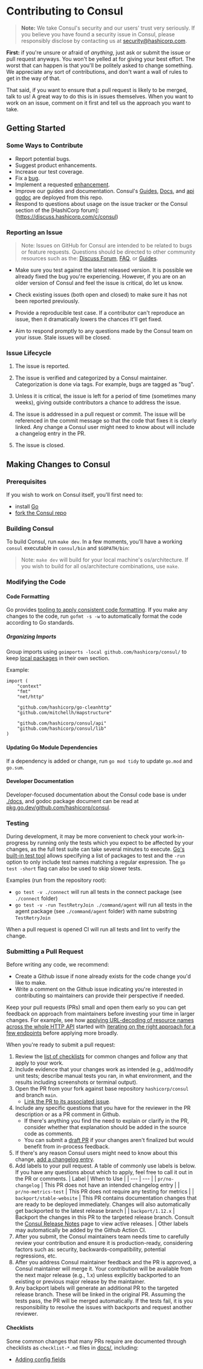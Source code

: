 # Contributing to Consul

>**Note:** We take Consul's security and our users' trust very seriously.
>If you believe you have found a security issue in Consul, please responsibly
>disclose by contacting us at security@hashicorp.com.

**First:** if you're unsure or afraid of _anything_, just ask or submit the
issue or pull request anyways. You won't be yelled at for giving your best
effort. The worst that can happen is that you'll be politely asked to change
something. We appreciate any sort of contributions, and don't want a wall of
rules to get in the way of that.

That said, if you want to ensure that a pull request is likely to be merged, 
talk to us! A great way to do this is in issues themselves. When you want to 
work on an issue, comment on it first and tell us the approach you want to take.

## Getting Started

### Some Ways to Contribute

* Report potential bugs.
* Suggest product enhancements.
* Increase our test coverage.
* Fix a [bug](https://github.com/hashicorp/consul/labels/type/bug).
* Implement a requested [enhancement](https://github.com/hashicorp/consul/labels/type/enhancement).
* Improve our guides and documentation. Consul's [Guides](https://www.consul.io/docs/guides/index.html), [Docs](https://www.consul.io/docs/index.html), and [api godoc](https://godoc.org/github.com/hashicorp/consul/api)
are deployed from this repo.
* Respond to questions about usage on the issue tracker or the Consul section of the [HashiCorp forum]: (https://discuss.hashicorp.com/c/consul)

### Reporting an Issue

>Note: Issues on GitHub for Consul are intended to be related to bugs or feature requests. 
>Questions should be directed to other community resources such as the: [Discuss Forum](https://discuss.hashicorp.com/c/consul/29), [FAQ](https://www.consul.io/docs/faq.html), or [Guides](https://www.consul.io/docs/guides/index.html).

* Make sure you test against the latest released version. It is possible we 
already fixed the bug you're experiencing. However, if you are on an older 
version of Consul and feel the issue is critical, do let us know.

* Check existing issues (both open and closed) to make sure it has not been 
reported previously.

* Provide a reproducible test case. If a contributor can't reproduce an issue, 
then it dramatically lowers the chances it'll get fixed.

* Aim to respond promptly to any questions made by the Consul team on your 
issue. Stale issues will be closed.

### Issue Lifecycle

1. The issue is reported.

2. The issue is verified and categorized by a Consul maintainer.
   Categorization is done via tags. For example, bugs are tagged as "bug".

3. Unless it is critical, the issue is left for a period of time (sometimes many
   weeks), giving outside contributors a chance to address the issue.

4. The issue is addressed in a pull request or commit. The issue will be
   referenced in the commit message so that the code that fixes it is clearly
   linked. Any change a Consul user might need to know about will include a
   changelog entry in the PR.

5. The issue is closed.

## Making Changes to Consul

### Prerequisites

If you wish to work on Consul itself, you'll first need to:
- install [Go](https://golang.org)
- [fork the Consul repo](../docs/contributing/fork-the-project.md)

### Building Consul

To build Consul, run `make dev`. In a few moments, you'll have a working
`consul` executable in `consul/bin` and `$GOPATH/bin`:

>Note: `make dev` will build for your local machine's os/architecture. If you wish to build for all os/architecture combinations, use `make`.

### Modifying the Code

#### Code Formatting

Go provides [tooling to apply consistent code formatting](https://golang.org/doc/effective_go#formatting).
If you make any changes to the code, run `gofmt -s -w` to automatically format the code according to Go standards.

##### Organizing Imports

Group imports using `goimports -local github.com/hashicorp/consul/` to keep [local packages](https://github.com/golang/tools/commit/ed69e84b1518b5857a9f4e01d1f9cefdcc45246e) in their own section.

Example: 
```
import (
	"context"
	"fmt"
	"net/http"

	"github.com/hashicorp/go-cleanhttp"
	"github.com/mitchellh/mapstructure"

	"github.com/hashicorp/consul/api"
	"github.com/hashicorp/consul/lib"
)
```

#### Updating Go Module Dependencies

If a dependency is added or change, run `go mod tidy` to update `go.mod` and `go.sum`.

#### Developer Documentation

Developer-focused documentation about the Consul code base is under [./docs],
and godoc package document can be read at [pkg.go.dev/github.com/hashicorp/consul].

[./docs]: ../docs/README.md
[pkg.go.dev/github.com/hashicorp/consul]: https://pkg.go.dev/github.com/hashicorp/consul

### Testing

During development, it may be more convenient to check your work-in-progress by running only the tests which you expect to be affected by your changes, as the full test suite can take several minutes to execute. [Go's built-in test tool](https://golang.org/pkg/cmd/go/internal/test/) allows specifying a list of packages to test and the `-run` option to only include test names matching a regular expression.
The `go test -short` flag can also be used to skip slower tests.

Examples (run from the repository root):
- `go test -v ./connect` will run all tests in the connect package (see `./connect` folder)
- `go test -v -run TestRetryJoin ./command/agent` will run all tests in the agent package (see `./command/agent` folder) with name substring `TestRetryJoin`

When a pull request is opened CI will run all tests and lint to verify the change.

### Submitting a Pull Request

Before writing any code, we recommend:
- Create a Github issue if none already exists for the code change you'd like to make.
- Write a comment on the Github issue indicating you're interested in contributing so
maintainers can provide their perspective if needed.

Keep your pull requests (PRs) small and open them early so you can get feedback on
approach from maintainers before investing your time in larger changes. For example,
see how [applying URL-decoding of resource names across the whole HTTP API](https://github.com/hashicorp/consul/issues/11258)
started with [iterating on the right approach for a few endpoints](https://github.com/hashicorp/consul/pull/11335)
before applying more broadly.

When you're ready to submit a pull request:
1. Review the [list of checklists](#checklists) for common changes and follow any
   that apply to your work.
2. Include evidence that your changes work as intended (e.g., add/modify unit tests;
   describe manual tests you ran, in what environment,
   and the results including screenshots or terminal output).
3. Open the PR from your fork against base repository `hashicorp/consul` and branch `main`.
   - [Link the PR to its associated issue](https://docs.github.com/en/issues/tracking-your-work-with-issues/linking-a-pull-request-to-an-issue).
4. Include any specific questions that you have for the reviewer in the PR description
   or as a PR comment in Github.
   - If there's anything you find the need to explain or clarify in the PR, consider
   whether that explanation should be added in the source code as comments.
   - You can submit a [draft PR](https://github.blog/2019-02-14-introducing-draft-pull-requests/)
   if your changes aren't finalized but would benefit from in-process feedback.
5. If there's any reason Consul users might need to know about this change,
   [add a changelog entry](../docs/contributing/add-a-changelog-entry.md).
6. Add labels to your pull request. A table of commonly use labels is below. 
   If you have any questions about which to apply, feel free to call it out in the PR or comments.
   | Label | When to Use |
   | --- | --- |
   | `pr/no-changelog` | This PR does not have an intended changelog entry |
   | `pr/no-metrics-test` | This PR does not require any testing for metrics |
   | `backport/stable-website` | This PR contains documentation changes that are ready to be deployed immediately. Changes will also automatically get backported to the latest release branch |
   | `backport/1.12.x` | Backport the changes in this PR to the targeted release branch. Consult the [Consul Release Notes](https://www.consul.io/docs/release-notes) page to view active releases. |
   Other labels may automatically be added by the Github Action CI.
7. After you submit, the Consul maintainers team needs time to carefully review your
   contribution and ensure it is production-ready, considering factors such as: security,
   backwards-compatibility, potential regressions, etc.
8. After you address Consul maintainer feedback and the PR is approved, a Consul maintainer
   will merge it. Your contribution will be available from the next major release (e.g., 1.x)
   unless explicitly backported to an existing or previous major release by the maintainer.
9. Any backport labels will generate an additional PR to the targeted release branch. 
   These will be linked in the original PR.
   Assuming the tests pass, the PR will be merged automatically. 
   If the tests fail, it is you responsibility to resolve the issues with backports and request another reviewer.

#### Checklists

Some common changes that many PRs require are documented through checklists as
`checklist-*.md` files in [docs/](../docs/), including:
- [Adding config fields](../docs/config/checklist-adding-config-fields.md)
